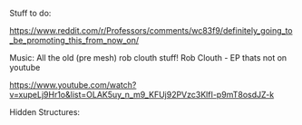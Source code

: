 Stuff to do:

https://www.reddit.com/r/Professors/comments/wc83f9/definitely_going_to_be_promoting_this_from_now_on/

Music:
All the old (pre mesh) rob clouth stuff!
Rob Clouth - EP thats not on youtube

https://www.youtube.com/watch?v=xupeLj9Hr1o&list=OLAK5uy_n_m9_KFUj92PVzc3KlfI-p9mT8osdJZ-k

Hidden Structures:

